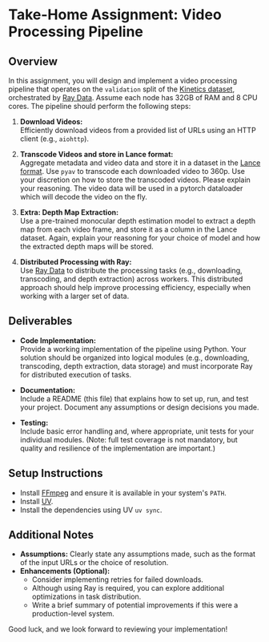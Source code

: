 # Take-Home Assignment: Video Processing Pipeline

## Overview

In this assignment, you will design and implement a video processing pipeline that operates on the `validation` split of the [Kinetics dataset](https://github.com/cvdfoundation/kinetics-dataset), orchestrated by [Ray Data](https://docs.ray.io/en/latest/data/data.html). Assume each node has 32GB of RAM and 8 CPU cores. The pipeline should perform the following steps:

1. **Download Videos:**  
   Efficiently download videos from a provided list of URLs using an HTTP client (e.g., `aiohttp`).

2. **Transcode Videos and store in Lance format:**  
   Aggregate metadata and video data and store it in a dataset in the [Lance format](https://lancedb.github.io/lance/index.html). Use `pyav` to transcode each downloaded video to 360p. Use your discretion on how to store the transcoded videos. Please explain your reasoning. The video data will be used in a pytorch dataloader which will decode the video on the fly.

3. **Extra: Depth Map Extraction:**  
   Use a pre-trained monocular depth estimation model to extract a depth map from each video frame, and store it as a column in the Lance dataset. Again, explain your reasoning for your choice of model and how the extracted depth maps will be stored.

4. **Distributed Processing with Ray:**  
   Use [Ray Data](https://docs.ray.io/en/latest/data/data.html) to distribute the processing tasks (e.g., downloading, transcoding, and depth extraction) across workers. This distributed approach should help improve processing efficiency, especially when working with a larger set of data.

## Deliverables

- **Code Implementation:**  
  Provide a working implementation of the pipeline using Python. Your solution should be organized into logical modules (e.g., downloading, transcoding, depth extraction, data storage) and must incorporate Ray for distributed execution of tasks.

- **Documentation:**  
  Include a README (this file) that explains how to set up, run, and test your project. Document any assumptions or design decisions you made.

- **Testing:**  
  Include basic error handling and, where appropriate, unit tests for your individual modules. (Note: full test coverage is not mandatory, but quality and resilience of the implementation are important.)

## Setup Instructions

- Install [FFmpeg](https://ffmpeg.org/) and ensure it is available in your system's `PATH`.
- Install [UV](https://docs.astral.sh/uv/).
- Install the dependencies using UV `uv sync`.

## Additional Notes

- **Assumptions:** Clearly state any assumptions made, such as the format of the input URLs or the choice of resolution.
- **Enhancements (Optional):**
  - Consider implementing retries for failed downloads.
  - Although using Ray is required, you can explore additional optimizations in task distribution.
  - Write a brief summary of potential improvements if this were a production-level system.

Good luck, and we look forward to reviewing your implementation!
